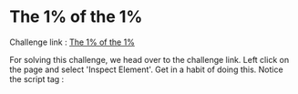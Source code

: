 # The 1% of the 1%

Challenge link : [The 1% of the 1%](https://ctf.bitskrieg.org/web_chall3/index.html)

For solving this challenge, we head over to the challenge link. Left click on the page and select 'Inspect Element'. Get in a habit of doing this.
Notice the script tag :


